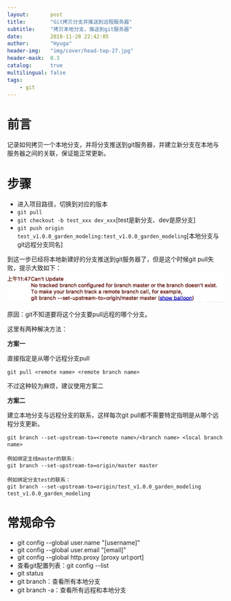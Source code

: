 ```yaml
---
layout:       post
title:        "Git拷贝分支并推送到远程服务器"
subtitle:     "拷贝本地分支，推送到git服务器"
date:         2018-11-28 22:42:05
author:       "Hyuga"
header-img:   "img/cover/head-top-27.jpg"
header-mask:  0.3
catalog:      true
multilingual: false
tags:
    - git
---
```


# 前言
记录如何拷贝一个本地分支，并将分支推送到git服务器，并建立新分支在本地与服务器之间的关联，保证能正常更新。

# 步骤

- 进入项目路径，切换到对应的版本
- `git pull`
- `git checkout -b test_xxx dev_xxx`[test是新分支、dev是原分支]
- `git push origin test_v1.0.0_garden_modeling:test_v1.0.0_garden_modeling`[本地分支与git远程分支同名]

到这一步已经将本地新建好的分支推送到git服务器了，但是这个时候git pull失败，提示大致如下：
![](/img/2018/2018-11/git-3.png)

原因：git不知道要将这个分支要pull远程的哪个分支。

这里有两种解决方法：

**方案一**

直接指定是从哪个远程分支pull

```
git pull <remote name> <remote branch name>
```

不过这种较为麻烦，建议使用方案二

**方案二**

建立本地分支与远程分支的联系，这样每次git pull都不需要特定指明是从哪个远程分支更新。

```
git branch --set-upstream-to=<remote name>/<branch name> <local branch name>

例如绑定主线master的联系:
git branch --set-upstream-to=origin/master master

例如绑定分支test的联系：
git branch --set-upstream-to=origin/test_v1.0.0_garden_modeling test_v1.0.0_garden_modeling
```

# 常规命令
- git config --global user.name "[username]"
- git config --global user.email "[email]"
- git config --global http.proxy [proxy url:port]
- 查看git配置列表：git config --list
- git status
- git branch：查看所有本地分支
- git branch -a：查看所有远程和本地分支